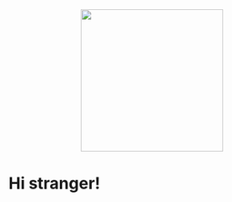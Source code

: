 <div id="header" align="center">
  <img src="https://media.giphy.com/media/f6hnhHkks8bk4jwjh3/giphy.gif" width="250">
</div>
<h1>Hi stranger!</h1>
<div id="badges">
  <img src="https://komarev.com/ghpvc/?username=parduckids&style=flat-square&color=red" alt=""/>
</div>


